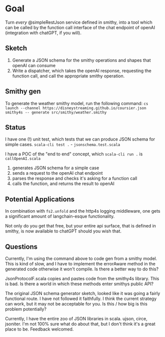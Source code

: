 # Goal

Turn _every_ @simpleRestJson service defined in smithy, into a tool which can be called by the function call interface of the chat endpoint of openAI (integration with chatGPT, if you will).


## Sketch

1. Generate a JSON schema for the smithy operations and shapes that openAI can consume
2. Write a dispatcher, which takes the openAI response, requesting the function call, and call the appropriate smithy operation.

## Smithy gen
To generate the weather smithy model, run the following command:
```cs launch --channel https://disneystreaming.github.io/coursier.json smithy4s -- generate src/smithy/weather.smithy```

## Status

I have one (!) unit test, which tests that we can produce JSON schema for simple cases.
`scala-cli test .` -  `jsonschema.test.scala`

I have a POC of the "end to end" concept, which
`scala-cli run .` is `callOpenAI.scala`

1. generates JSON schema for a simple case
2. sends a request to the openAI chat endpoint
3. parses the response and checks it's asking for a function call
4. calls the function, and returns the result to openAI

## Potential Applications

In combination with `fs2.unfold` and the http4s logging middleware, one gets a significant amount of langchain-esque functionality.

Not only do you get that free, but your entire api surface, that is defined in smithy, is now available to chatGPT should you wish that.

## Questions

Currently, I'm using the command above to code gen from a smithy model. This is kind of slow, and I have to implement the errorAware method in the generated code otherwise it won't compile. Is there a better way to do this?

JsonProtocolF.scala copies and pastes code from the smithy4s library. This is bad. Is there a world in which these methods enter smithys public API?

The original JSON schema generator sketch, looked like it was going a fairly functional route. I have not followed it faithfully. I think the current strategy can work, but it may not be acceptable for you. Is this / how big is this problem potentially?

Currently, I have the entire zoo of JSON libraries in scala. ujson, circe, jsoniter. I'm not 100% sure what do about that, but I don't think it's a great place to be. Feedback welcomed.


